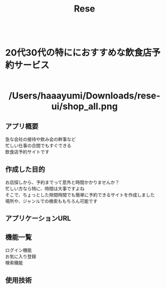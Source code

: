 <h1 align="center">Rese<h1>
<br>
<p>20代30代の特ににおすすめな飲食店予約サービス</p>
<br>

<div align="center">
/Users/haaayumi/Downloads/rese-ui/shop_all.png
</div>

## アプリ概要
急な会社の接待や飲み会の幹事など<br>
忙しい仕事の合間でもすぐできる<br>
飲食店予約サイトです<br>

## 作成した目的
お店探しから、予約までって意外と時間かかりませんか？<br>
忙しい方なら特に、時間は大事ですよね<br>
そこで、ちょっとした隙間時間でも簡単に予約できるサイトを作成しました<br>
場所や、ジャンルでの検索ももちろん可能です<br>

## アプリケーションURL


## 機能一覧
ログイン機能<br>
お気に入り登録<br>
検索機能<br>

## 使用技術

